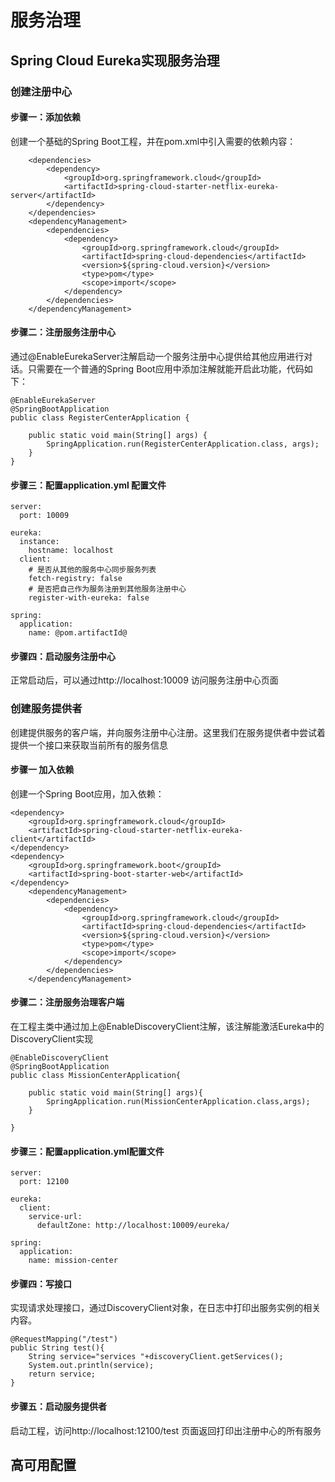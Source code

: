 # 服务治理
## Spring Cloud Eureka实现服务治理
### 创建注册中心
#### 步骤一：添加依赖
创建一个基础的Spring Boot工程，并在pom.xml中引入需要的依赖内容：
``````
    <dependencies>
        <dependency>
            <groupId>org.springframework.cloud</groupId>
            <artifactId>spring-cloud-starter-netflix-eureka-server</artifactId>
        </dependency>
    </dependencies>
    <dependencyManagement>
        <dependencies>
            <dependency>
                <groupId>org.springframework.cloud</groupId>
                <artifactId>spring-cloud-dependencies</artifactId>
                <version>${spring-cloud.version}</version>
                <type>pom</type>
                <scope>import</scope>
            </dependency>
        </dependencies>
    </dependencyManagement>
``````
#### 步骤二：注册服务注册中心
通过@EnableEurekaServer注解启动一个服务注册中心提供给其他应用进行对话。只需要在一个普通的Spring Boot应用中添加注解就能开启此功能，代码如下：
``````
@EnableEurekaServer
@SpringBootApplication
public class RegisterCenterApplication {

    public static void main(String[] args) {
        SpringApplication.run(RegisterCenterApplication.class, args);
    }
}
``````
#### 步骤三：配置application.yml 配置文件

``````
server:
  port: 10009

eureka:
  instance:
    hostname: localhost
  client:
    # 是否从其他的服务中心同步服务列表
    fetch-registry: false
    # 是否把自己作为服务注册到其他服务注册中心
    register-with-eureka: false

spring:
  application:
    name: @pom.artifactId@

``````
#### 步骤四：启动服务注册中心 

正常启动后，可以通过http://localhost:10009 访问服务注册中心页面

### 创建服务提供者
创建提供服务的客户端，并向服务注册中心注册。这里我们在服务提供者中尝试着提供一个接口来获取当前所有的服务信息        
#### 步骤一  加入依赖
创建一个Spring Boot应用，加入依赖：
```
<dependency>
    <groupId>org.springframework.cloud</groupId>
    <artifactId>spring-cloud-starter-netflix-eureka-client</artifactId>
</dependency>
<dependency>
    <groupId>org.springframework.boot</groupId>
    <artifactId>spring-boot-starter-web</artifactId>
</dependency>
    <dependencyManagement>
        <dependencies>
            <dependency>
                <groupId>org.springframework.cloud</groupId>
                <artifactId>spring-cloud-dependencies</artifactId>
                <version>${spring-cloud.version}</version>
                <type>pom</type>
                <scope>import</scope>
            </dependency>
        </dependencies>
    </dependencyManagement>
```
#### 步骤二：注册服务治理客户端
在工程主类中通过加上@EnableDiscoveryClient注解，该注解能激活Eureka中的DiscoveryClient实现
````
@EnableDiscoveryClient
@SpringBootApplication
public class MissionCenterApplication{

    public static void main(String[] args){
        SpringApplication.run(MissionCenterApplication.class,args);
    }

}
````
#### 步骤三：配置application.yml配置文件
````
server:
  port: 12100

eureka:
  client:
    service-url:
      defaultZone: http://localhost:10009/eureka/

spring:
  application:
    name: mission-center
````
#### 步骤四：写接口
实现请求处理接口，通过DiscoveryClient对象，在日志中打印出服务实例的相关内容。
````
@RequestMapping("/test")
public String test(){
    String service="services "+discoveryClient.getServices();
    System.out.println(service);
    return service;
}
````
#### 步骤五：启动服务提供者
启动工程，访问http://localhost:12100/test
页面返回打印出注册中心的所有服务

## 高可用配置

